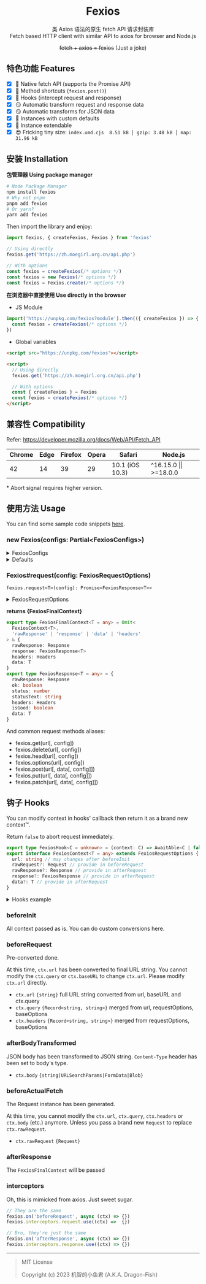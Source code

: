 <div align="center">

# Fexios

类 Axios 语法的原生 fetch API 请求封装库<br>
Fetch based HTTP client with similar API to axios for browser and Node.js

~~fetch + axios = fexios~~ (Just a joke)

</div>

## 特色功能 Features

- [x] 🤯 Native fetch API (supports the Promise API)
- [x] 🤫 Method shortcuts (`fexios.post()`)
- [x] 🔗 Hooks (intercept request and response)
- [x] 😏 Automatic transform request and response data
- [x] 😏 Automatic transforms for JSON data
- [x] 🤩 Instances with custom defaults
- [x] 🫡 Instance extendable
- [x] 😍 Fricking tiny size: `index.umd.cjs  8.51 kB │ gzip: 3.48 kB │ map: 31.96 kB`

## 安装 Installation

**包管理器 Using package manager**

```sh
# Node Package Manager
npm install fexios
# Why not pnpm
pnpm add fexios
# Or yarn?
yarn add fexios
```

Then import the library and enjoy:

```ts
import fexios, { createFexios, Fexios } from 'fexios'

// Using directly
fexios.get('https://zh.moegirl.org.cn/api.php')

// With options
const fexios = createFexios(/* options */)
const fexios = new Fexios(/* options */)
const fexios = Fexios.create(/* options */)
```

**在浏览器中直接使用 Use directly in the browser**

- JS Module

```ts
import('https://unpkg.com/fexios?module').then(({ createFexios }) => {
  const fexios = createFexios(/* options */)
})
```

- Global variables

```html
<script src="https://unpkg.com/fexios"></script>

<script>
  // Using directly
  fexios.get('https://zh.moegirl.org.cn/api.php')

  // With options
  const { createFexios } = Fexios
  const fexios = createFexios(/* options */)
</script>
```

## 兼容性 Compatibility

Refer: https://developer.mozilla.org/docs/Web/API/Fetch_API

| Chrome | Edge | Firefox | Opera | Safari          | Node.js                |
| ------ | ---- | ------- | ----- | --------------- | ---------------------- |
| 42     | 14   | 39      | 29    | 10.1 (iOS 10.3) | ^16.15.0 \|\| >=18.0.0 |

\* Abort signal requires higher version.

## 使用方法 Usage

You can find some sample code snippets [here](test/).

### new Fexios(configs: Partial\<FexiosConfigs>)

<details>

<summary>FexiosConfigs</summary>

```ts
export type FexiosConfigs = {
  baseURL: string
  query: Record<string, string | number | boolean> | URLSearchParams
  headers: Record<string, string> | Headers
  credentials: 'omit' | 'same-origin' | 'include'
  responseType: 'json' | 'blob' | 'text'
}
```

</details>

<details>

<summary>Defaults</summary>

```ts
const DEFAULT_CONFIGS = {
  baseURL: '',
  credentials: 'same-origin',
  headers: {
    'content-type': 'application/json; charset=UTF-8',
  },
  query: {},
  responseType: 'json',
}
```

</details>

### Fexios#request(config: FexiosRequestOptions)

`fexios.request<T>(config): Promise<FexiosResponse<T>>`

<details>

<summary>FexiosRequestOptions</summary>

```ts
export interface FexiosRequestOptions {
  baseURL?: string
  method?: FexiosMethods
  credentials?: 'omit' | 'same-origin' | 'include'
  headers?: Record<string, string> | Headers
  query?: Record<string, string | number | boolean> | URLSearchParams
  body?: Record<string, any> | string | FormData | URLSearchParams
  responseType?: 'json' | 'blob' | 'text'
}
```

</details>

**returns {FexiosFinalContext}**

```ts
export type FexiosFinalContext<T = any> = Omit<
  FexiosContext<T>,
  'rawResponse' | 'response' | 'data' | 'headers'
> & {
  rawResponse: Response
  response: FexiosResponse<T>
  headers: Headers
  data: T
}
export type FexiosResponse<T = any> = {
  rawResponse: Response
  ok: boolean
  status: number
  statusText: string
  headers: Headers
  isGood: boolean
  data: T
}
```

And common request methods aliases:

- fexios.get(url[, config])
- fexios.delete(url[, config])
- fexios.head(url[, config])
- fexios.options(url[, config])
- fexios.post(url[, data[, config]])
- fexios.put(url[, data[, config]])
- fexios.patch(url[, data[, config]])

## 钩子 Hooks

You can modify context in hooks' callback then return it as a brand new context™.

Return `false` to abort request immediately.

```ts
export type FexiosHook<C = unknown> = (context: C) => AwaitAble<C | false>
export interface FexiosContext<T = any> extends FexiosRequestOptions {
  url: string // may changes after beforeInit
  rawRequest?: Request // provide in beforeRequest
  rawResponse?: Response // provide in afterRequest
  response?: FexiosResponse // provide in afterRequest
  data?: T // provide in afterRequest
}
```

<details>

<summary>Hooks example</summary>

```ts
const fexios = new Fexios()

fexios.on('beforeRequest', async (ctx) => {
  const url = new URL(ctx.url)
  if (url.searchParams.has('foo')) {
    return false
  } else {
    url.searchParams.set('foo', 'bar')
    ctx.url = '' + url
    return ctx
  }
})
```

</details>

### beforeInit

All context passed as is. You can do custom conversions here.

### beforeRequest

Pre-converted done.

At this time, `ctx.url` has been converted to final URL string. You cannot modify the `ctx.query` or `ctx.baseURL` to change `ctx.url`. Please modify `ctx.url` directly.

- `ctx.url` `{string}` full URL string converted from url, baseURL and ctx.query
- `ctx.query` `{Record<string, string>}` merged from url, requestOptions, baseOptions
- `ctx.headers` `{Record<string, string>}` merged from requestOptions, baseOptions

### afterBodyTransformed

JSON body has been transformed to JSON string. `Content-Type` header has been set to body's type.

- `ctx.body` `{string|URLSearchParams|FormData|Blob}`

### beforeActualFetch

The Request instance has been generated.

At this time, you cannot modify the `ctx.url`, `ctx.query`, `ctx.headers` or `ctx.body` (etc.) anymore. Unless you pass a brand new `Request` to replace `ctx.rawRequest`.

- `ctx.rawRequest` `{Request}`

### afterResponse

The `FexiosFinalContext` will be passed

### interceptors

Oh, this is mimicked from axios. Just sweet sugar.

<!-- prettier-ignore-start -->
```ts
// They are the same
fexios.on('beforeRequest', async (ctx) => {})
fexios.interceptors.request.use((ctx) =>  {})

// Bro, they're just the same
fexios.on('afterResponse', async (ctx) => {})
fexios.interceptors.response.use((ctx) => {})
```
<!-- prettier-ignore-end -->

---

> MIT License
>
> Copyright (c) 2023 机智的小鱼君 (A.K.A. Dragon-Fish)
